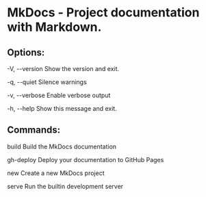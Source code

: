 # MkDocs - Project documentation with Markdown.

## Options:
  -V, --version  Show the version and exit.

  -q, --quiet    Silence warnings

  -v, --verbose  Enable verbose output

  -h, --help     Show this message and exit.

## Commands:
  build      Build the MkDocs documentation

  gh-deploy  Deploy your documentation to GitHub Pages

  new        Create a new MkDocs project
  
  serve      Run the builtin development server